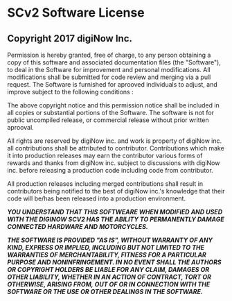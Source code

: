 # SCv2 Software License

## Copyright 2017 digiNow Inc.

Permission is hereby granted, free of charge, to any person obtaining a copy of this software and associated documentation files (the "Software"), to deal in the Software for improvement and personal modifications. All modifications shall be submitted for code review and merging via a pull request. The Software is furnished for aprooved individuals to adjust, and improve subject to the following conditions :

The above copyright notice and this permission notice shall be included in all copies or substantial portions of the Software. The software is not for public uncompiled release, or commercial release without prior written aprooval.

All rights are reserved by digiNow inc. and work is property of digiNow inc. all contributions shall be attributed to contributor. Contributions which make it into production releases may earn the contributor various forms of rewards and thanks from digiNow inc. subject to discussions with digiNow inc. before releasing a production code including code from contributor.

All production releases including merged contributions shall result in contributors being notified to the best of digiNow inc.'s knowledge that their code will be/has been released into a production environment.

***YOU UNDERSTAND THAT THIS SOFTWEARE WHEN MODIFIED AND USED WITH THE DIGINOW SCV2 HAS THE ABILITY TO PERMANENTLY DAMAGE CONNECTED HARDWARE AND MOTORCYCLES.***

***THE SOFTWARE IS PROVIDED "AS IS", WITHOUT WARRANTY OF ANY KIND, EXPRESS OR IMPLIED, INCLUDING BUT NOT LIMITED TO THE WARRANTIES OF MERCHANTABILITY, FITNESS FOR A PARTICULAR PURPOSE AND NONINFRINGEMENT. IN NO EVENT SHALL THE AUTHORS OR COPYRIGHT HOLDERS BE LIABLE FOR ANY CLAIM, DAMAGES OR OTHER LIABILITY, WHETHER IN AN ACTION OF CONTRACT, TORT OR OTHERWISE, ARISING FROM, OUT OF OR IN CONNECTION WITH THE SOFTWARE OR THE USE OR OTHER DEALINGS IN THE SOFTWARE.***
